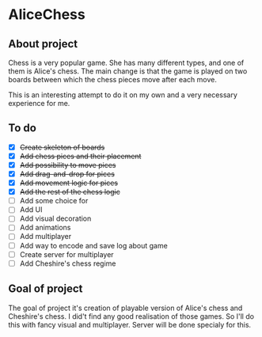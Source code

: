 # AliceChess
## About project
Chess is a very popular game. She has many different types, and one of them is Alice's chess. The main change is that the game is played on two boards between which the chess pieces move after each move. 

This is an interesting attempt to do it on my own and a very necessary experience for me.

## To do 
- [x] ~~Create skeleton of boards~~
- [x] ~~Add chess pices and their placement~~
- [x] ~~Add possibility to move pices~~
- [x] ~~Add drag-and-drop for pices~~
- [x] ~~Add movement logic for pices~~
- [x] ~~Add the rest of the chess logic~~
- [ ] Add some choice for 
- [ ] Add UI
- [ ] Add visual decoration 
- [ ] Add animations 
- [ ] Add multiplayer
- [ ] Add way to encode and save log about game
- [ ] Create server for multiplayer
- [ ] Add Cheshire's chess regime

## Goal of project

The goal of project it's creation of playable version of Alice's chess and Cheshire's chess. I did't find any good realisation of those games. So I'll do this with fancy visual and multiplayer. Server will be done specialy for this.
